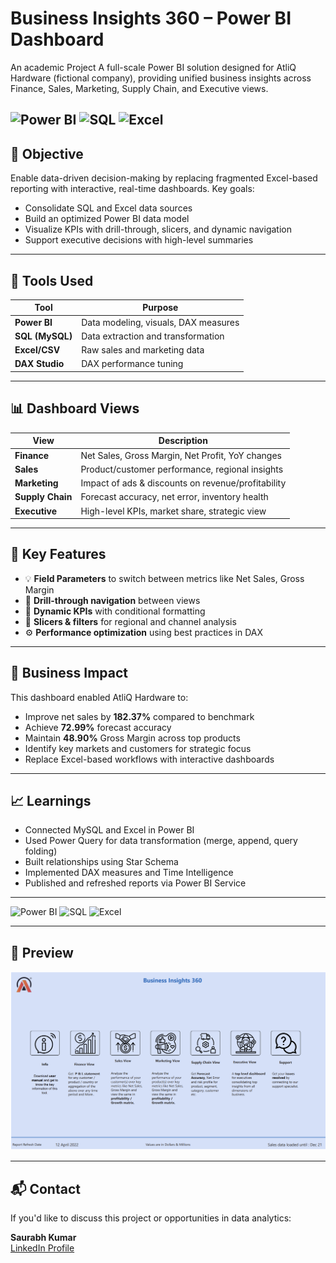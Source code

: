 
# Business Insights 360 – Power BI Dashboard
An academic Project
A full-scale Power BI solution designed for AtliQ Hardware (fictional company), providing unified business insights across Finance, Sales, Marketing, Supply Chain, and Executive views. 

![Power BI](https://img.shields.io/badge/Tool-PowerBI-yellow?logo=powerbi)
![SQL](https://img.shields.io/badge/Language-SQL-blue?logo=mysql)
![Excel](https://img.shields.io/badge/Tool-Excel-green?logo=microsoft-excel)
---

## 📌 Objective

Enable data-driven decision-making by replacing fragmented Excel-based reporting with interactive, real-time dashboards. Key goals:

- Consolidate SQL and Excel data sources
- Build an optimized Power BI data model
- Visualize KPIs with drill-through, slicers, and dynamic navigation
- Support executive decisions with high-level summaries

---

## 🧰 Tools Used

| Tool        | Purpose                           |
|-------------|-----------------------------------|
| **Power BI**    | Data modeling, visuals, DAX measures |
| **SQL (MySQL)** | Data extraction and transformation |
| **Excel/CSV**   | Raw sales and marketing data       |
| **DAX Studio**  | DAX performance tuning              |

---

## 📊 Dashboard Views

| View           | Description |
|----------------|-------------|
| **Finance**    | Net Sales, Gross Margin, Net Profit, YoY changes |
| **Sales**      | Product/customer performance, regional insights |
| **Marketing**  | Impact of ads & discounts on revenue/profitability |
| **Supply Chain** | Forecast accuracy, net error, inventory health |
| **Executive**  | High-level KPIs, market share, strategic view |

---

## 🧠 Key Features

- 💡 **Field Parameters** to switch between metrics like Net Sales, Gross Margin
- 🧭 **Drill-through navigation** between views
- 🎯 **Dynamic KPIs** with conditional formatting
- 📌 **Slicers & filters** for regional and channel analysis
- ⚙️ **Performance optimization** using best practices in DAX

---

## 💼 Business Impact

This dashboard enabled AtliQ Hardware to:

- Improve net sales by **182.37%** compared to benchmark
- Achieve **72.99%** forecast accuracy
- Maintain **48.90%** Gross Margin across top products
- Identify key markets and customers for strategic focus
- Replace Excel-based workflows with interactive dashboards

---

## 📈 Learnings

- Connected MySQL and Excel in Power BI
- Used Power Query for data transformation (merge, append, query folding)
- Built relationships using Star Schema
- Implemented DAX measures and Time Intelligence
- Published and refreshed reports via Power BI Service

---

![Power BI](https://img.shields.io/badge/Tool-PowerBI-yellow?logo=powerbi)
![SQL](https://img.shields.io/badge/Language-SQL-blue?logo=mysql)
![Excel](https://img.shields.io/badge/Tool-Excel-green?logo=microsoft-excel)


---

## 📸 Preview

![Dashboard Preview](Images/dashboard_preview.png)



---

## 📬 Contact

If you'd like to discuss this project or opportunities in data analytics:

**Saurabh Kumar**  
[LinkedIn Profile](https://linkedin.com/in/srvkumar)  


